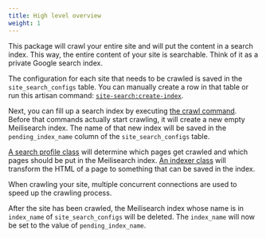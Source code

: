 ```yaml
---
title: High level overview
weight: 1
---
```


This package will crawl your entire site and will put the content in a search index. This way, the entire content of your site is searchable. Think of it as a private Google search index.

The configuration for each site that needs to be crawled is saved in the `site_search_configs` table. You can manually create a row in that table or run this artisan command: [`site-search:create-index`](https://spatie.be/docs/laravel-site-search/v1/basic-usage/indexing-your-first-site).

Next, you can fill up a search index by executing [the crawl command](https://spatie.be/docs/laravel-site-search/v1/basic-usage/indexing-your-first-site). Before that commands actually start crawling, it will create a new empty Meilisearch index. The name of that new index will be saved in the `pending_index_name` column of the `site_search_configs` table.

[A search profile class](/docs/laravel-site-search/v1/basic-usage/using-a-search-profile) will determine which pages get crawled and which pages should be put in the Meilisearch index. [An indexer class](/docs/laravel-site-search/v1/advanced-usage/using-a-custom-indexer) will transform the HTML of a page to something that can be saved in the index.

When crawling your site, multiple concurrent connections are used to speed up the crawling process.

After the site has been crawled, the Meilisearch index whose name is in `index_name` of `site_search_configs` will be deleted. The `index_name` will now be set to the value of `pending_index_name`.

